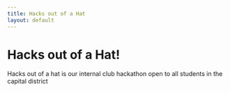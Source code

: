 ```yaml
---
title: Hacks out of a Hat
layout: default
---
```


# Hacks out of a Hat!


Hacks out of a hat is our internal club hackathon open to all students in the capital district